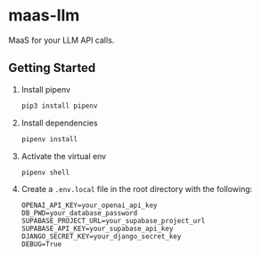 # maas-llm

MaaS for your LLM API calls.

## Getting Started

1. Install pipenv
   ```bash
   pip3 install pipenv
   ```

2. Install dependencies
   ```bash
   pipenv install
   ```

3. Activate the virtual env
   ```bash
   pipenv shell
   ```

4. Create a `.env.local` file in the root directory with the following:
   ```
   OPENAI_API_KEY=your_openai_api_key
   DB_PWD=your_database_password
   SUPABASE_PROJECT_URL=your_supabase_project_url
   SUPABASE_API_KEY=your_supabase_api_key
   DJANGO_SECRET_KEY=your_django_secret_key
   DEBUG=True
   ```
